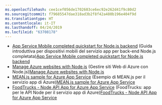 ```yaml
---
ms.openlocfilehash: cee1cef056de1702603ce6ec92e262d41f9c80d2
ms.sourcegitcommit: f79685547dae318ad3b2f8f42a480b196e404f9d
ms.translationtype: HT
ms.contentlocale: it-IT
ms.lasthandoff: 04/24/2019
ms.locfileid: "63708178"
---
```

- <span data-ttu-id="6dd70-101">[App Service Mobile completed quickstart for Node.js backend](https://azure.microsoft.com/resources/samples/app-service-mobile-nodejs-backend-quickstart/) (Guida introduttiva per dispositivi mobili del servizio app per back-end Node.js completata)</span><span class="sxs-lookup"><span data-stu-id="6dd70-101">[App Service Mobile completed quickstart for Node.js backend](https://azure.microsoft.com/resources/samples/app-service-mobile-nodejs-backend-quickstart/)</span></span>
- <span data-ttu-id="6dd70-102">[Manage Azure websites with Node.js](https://azure.microsoft.com/resources/samples/app-service-web-nodejs-manage/) (Gestire siti Web di Azure con Node.js)</span><span class="sxs-lookup"><span data-stu-id="6dd70-102">[Manage Azure websites with Node.js](https://azure.microsoft.com/resources/samples/app-service-web-nodejs-manage/)</span></span>
- <span data-ttu-id="6dd70-103">[MEAN.js sample for Azure App Service](https://azure.microsoft.com/resources/samples/meanjs/) (Esempio di MEAN.js per il servizio app di Azure)</span><span class="sxs-lookup"><span data-stu-id="6dd70-103">[MEAN.js sample for Azure App Service](https://azure.microsoft.com/resources/samples/meanjs/)</span></span>
- <span data-ttu-id="6dd70-104">[FoodTrucks - Node API App for Azure App Service](https://azure.microsoft.com/resources/samples/app-service-api-node-food-trucks/) (FoodTrucks: app per le API Node per il servizio app di Azure)</span><span class="sxs-lookup"><span data-stu-id="6dd70-104">[FoodTrucks - Node API App for Azure App Service](https://azure.microsoft.com/resources/samples/app-service-api-node-food-trucks/)</span></span>